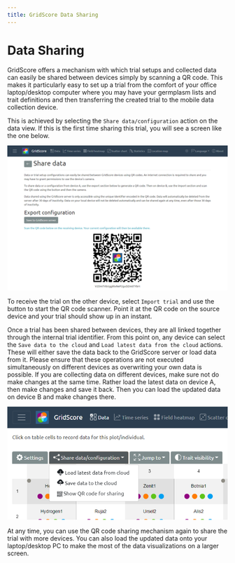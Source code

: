 ```yaml
---
title: GridScore Data Sharing
---
```


# Data Sharing

GridScore offers a mechanism with which trial setups and collected data can easily be shared between devices simply by scanning a QR code. This makes it particularly easy to set up a trial from the comfort of your office laptop/desktop computer where you may have your germplasm lists and trait definitions and then transferring the created trial to the mobile data collection device.

This is achieved by selecting the `Share data/configuration` action on the data view. If this is the first time sharing this trial, you will see a screen like the one below.

<img src="img/screenshot-sharing.png" style="max-width: 100%;" alt="Data sharing">

To receive the trial on the other device, select `Import trial` and use the button to start the QR code scanner. Point it at the QR code on the source device and your trial should show up in an instant.

Once a trial has been shared between devices, they are all linked together through the internal trial identifier. From this point on, any device can select the `Save data to the cloud` and `Load latest data from the cloud` actions. These will either save the data back to the GridScore server or load data from it. Please ensure that these operations are not executed simultaneously on different devices as overwriting your own data is possible. If you are collecting data on different devices, make sure not do make changes at the same time. Rather load the latest data on device A, then make changes and save it back. Then you can load the updated data on device B and make changes there.

<img src="img/screenshot-sharing-dropdown.png" style="max-width: 100%;" alt="Data sharing dropdown">

At any time, you can use the QR code sharing mechanism again to share the trial with more devices. You can also load the updated data onto your laptop/desktop PC to make the most of the data visualizations on a larger screen.